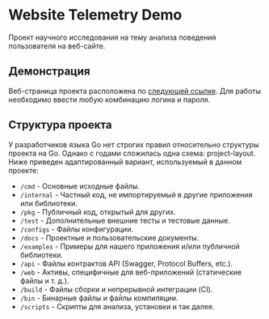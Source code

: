 # Website Telemetry Demo

Проект научного исследования на тему анализа поведения пользователя на веб-сайте.

## Демонстрация 

Веб-страница проекта расположена по [следующей ссылке](https://telemetry-dev.qvineox.ru).
Для работы необходимо ввести любую комбинацию логина и пароля.

## Структура проекта

У разработчиков языка Go нет строгих правил относительно структуры проекта на Go. Однако с годами сложилась одна
схема: project-layout.
Ниже приведен адаптированный вариант, используемый в данном проекте:

* `/cmd` - Основные исходные файлы.
* `/internal` - Частный код, не импортируемый в другие приложения или библиотеки.
* `/pkg` - Публичный код, открытый для других.
* `/test` - Дополнительные внешние тесты и тестовые данные.
* `/configs` - Файлы конфигурации.
* `/docs` - Проектные и пользовательские документы.
* `/examples` - Примеры для нашего приложения и/или публичной библиотеки.
* `/api` - Файлы контрактов API (Swagger, Protocol Buffers, etc.).
* `/web` - Активы, специфичные для веб-приложений (статические файлы и т. д.).
* `/build` - Файлы сборки и непрерывной интеграции (CI).
* `/bin` - Бинарные файлы и файлы компиляции.
* `/scripts` - Скрипты для анализа, установки и так далее.